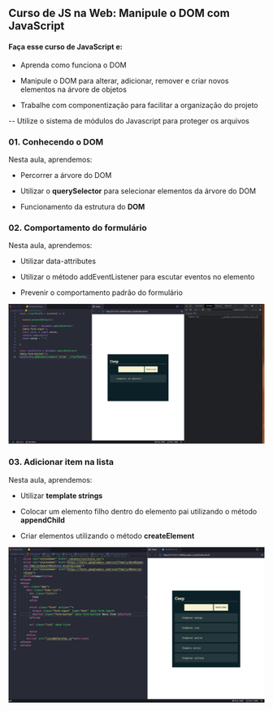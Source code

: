 ## Curso de JS na Web: Manipule o DOM com JavaScript


#### Faça esse curso de JavaScript e:
- Aprenda como funciona o DOM

- Manipule o DOM para alterar, adicionar, remover e criar novos elementos na árvore de objetos

- Trabalhe com componentização para facilitar a organização do projeto

-- Utilize o sistema de módulos do Javascript para proteger os arquivos

### 01. Conhecendo o DOM

Nesta aula, aprendemos:

- Percorrer a árvore do DOM

- Utilizar o **querySelector** para selecionar elementos da árvore do DOM

- Funcionamento da estrutura do **DOM**

### 02. Comportamento do formulário

Nesta aula, aprendemos:

- Utilizar data-attributes

- Utilizar o método addEventListener para escutar eventos no elemento

- Prevenir o comportamento padrão do formulário

![Comportamento do formulário](projeto_inicial/assets/prints/ComportamentoFormulario.png)

### 03. Adicionar item na lista

Nesta aula, aprendemos:

- Utilizar **template strings**

- Colocar um elemento filho dentro do elemento pai utilizando o método **appendChild**

- Criar elementos utilizando o método **createElement**

![Adicionar item na lista](projeto_inicial/assets/prints/AdicionandoItemLista.png)
